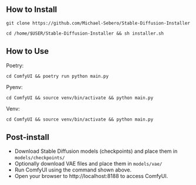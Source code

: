 ## How to Install
```
git clone https://github.com/Michael-Sebero/Stable-Diffusion-Installer

cd /home/$USER/Stable-Diffusion-Installer && sh installer.sh
```

## How to Use
Poetry:
```
cd ComfyUI && poetry run python main.py
```
Pyenv:
```
cd ComfyUI && source venv/bin/activate && python main.py
```
Venv:
```
cd ComfyUI && source venv/bin/activate && python main.py
```

## Post-install
* Download Stable Diffusion models (checkpoints) and place them in `models/checkpoints/`
* Optionally download VAE files and place them in `models/vae/`
* Run ComfyUI using the command shown above.
* Open your browser to http://localhost:8188 to access ComfyUI.
